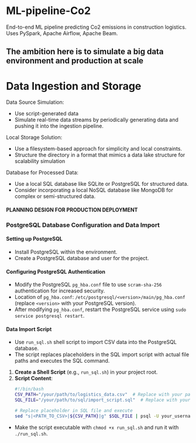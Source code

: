 # ML-pipeline-Co2
End-to-end ML pipeline predicting Co2 emissions in construction logistics. Uses PySpark, Apache Airflow, Apache Beam.

## The ambition here is to simulate a big data environment and production at scale

# Data Ingestion and Storage
Data Source Simulation:
- Use script-generated data
- Simulate real-time data streams by periodically generating data and pushing it into the ingestion pipeline.

Local Storage Solution:
- Use a filesystem-based approach for simplicity and local constraints.
- Structure the directory in a format that mimics a data lake structure for scalability simulation

Database for Processed Data:
- Use a local SQL database like SQLite or PostgreSQL for structured data.
- Consider incorporating a local NoSQL database like MongoDB for complex or semi-structured data.


#### PLANNING DESIGN FOR PRODUCTION DEPLOYMENT ####

### PostgreSQL Database Configuration and Data Import

#### Setting up PostgreSQL
- Install PostgreSQL within the environment.
- Create a PostgreSQL database and user for the project.

#### Configuring PostgreSQL Authentication
- Modify the PostgreSQL `pg_hba.conf` file to use `scram-sha-256` authentication for increased security.
- Location of `pg_hba.conf`: `/etc/postgresql/<version>/main/pg_hba.conf` (replace `<version>` with your PostgreSQL version).
- After modifying `pg_hba.conf`, restart the PostgreSQL service using `sudo service postgresql restart`.

#### Data Import Script
- Use `run_sql.sh` shell script to import CSV data into the PostgreSQL database.
- The script replaces placeholders in the SQL import script with actual file paths and executes the SQL command.
1. **Create a Shell Script** (e.g., `run_sql.sh`) in your project root.
2. **Script Content**:
   ```bash
   #!/bin/bash
   CSV_PATH="/your/path/to/logistics_data.csv"  # Replace with your path
   SQL_FILE="/your/path/to/sql/import_script.sql"  # Replace with your path

   # Replace placeholder in SQL file and execute
   sed "s|<PATH_TO_CSV>|${CSV_PATH}|g" $SQL_FILE | psql -U your_username -d your_database

- Make the script executable with `chmod +x run_sql.sh` and run it with `./run_sql.sh`.